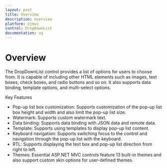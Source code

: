 ```yaml
---
layout: post
title: Overview
description: overview 
platform: ejmvc
control: DropDownList
documentation: ug
---
```


# Overview 

The DropDownList control provides a list of options for users to choose from. It is capable of including other HTML elements such as images, text boxes, check boxes, and radio buttons and so on. It also supports data binding, template options, and multi-select options.

Key Features

* Pop-up list box customization: Supports customization of the pop-up list box height and width and also limit the pop-up list size.
* Watermark: Supports custom watermark text.
* Data binding: Supports data binding with JSON data and remote data.
* Template: Supports using templates to display pop-up list content.
* Keyboard navigation: Supports switching focus to the control and navigation through the pop-up list with the keyboard.
* RTL: Supports displaying the text box and pop-up list direction from right to left.
* Themes: Essential ASP.NET MVC controls feature 13 built-in themes and also support custom skin options for user-defined themes.

